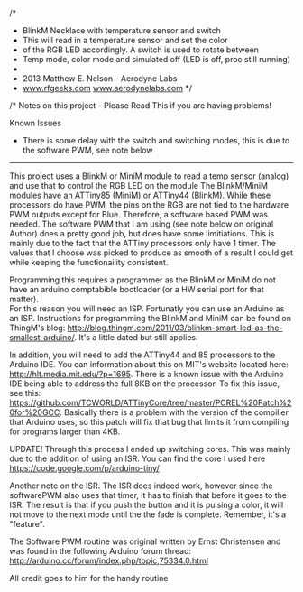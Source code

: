 /*
 * BlinkM Necklace with temperature sensor and switch
 * This will read in a temperature sensor and set the color
 * of the RGB LED accordingly.  A switch is used to rotate between
 * Temp mode, color mode and simulated off (LED is off, proc still running)
 * 
 * 2013 Matthew E. Nelson - Aerodyne Labs
 * www.rfgeeks.com          www.aerodynelabs.com
 */

/* Notes on this project - Please Read This if you are having problems!

Known Issues

*  There is some delay with the switch and switching modes, this is due to the software PWM, see note below

---------------------------------------------------------------------------------------------------------------

This project uses a BlinkM or MiniM module to read a temp sensor (analog) and use that to control the RGB LED on the module
The BlinkM/MiniM modules have an ATTiny85 (MiniM) or ATTiny44 (BlinkM).  While these processors do have PWM, the pins on the RGB
are not tied to the hardware PWM outputs except for Blue.  Therefore, a software based PWM was needed.  The software PWM that I am
using (see note below on original Author) does a pretty good job, but does have some limitiations.  This is mainly due to the fact 
that the ATTiny processors only have 1 timer.  The values that I choose was picked to produce as smooth of a result I could get while 
keeping the functionaility consistent.

Programming this requires a programmer as the BlinkM or MiniM do not have an arduino comptabible bootloader (or a HW serial port for that matter).  
For this reason you will need an ISP.  Fortunatly you can use an Arduino as an ISP.  Instructions for programming the BlinkM and MiniM can be 
found on ThingM's blog:  http://blog.thingm.com/2011/03/blinkm-smart-led-as-the-smallest-arduino/.  It's a little dated but still applies.

In addition, you will need to add the ATTiny44 and 85 processors to the Arduino IDE.  You can information about this on MIT's website located
here:  http://hlt.media.mit.edu/?p=1695.  There is a known issue with the Arduino IDE being able to address the full 8KB on the processor.  To fix
this issue, see this:  https://github.com/TCWORLD/ATTinyCore/tree/master/PCREL%20Patch%20for%20GCC.  Basically there is a problem with the version
of the compilier that Arduino uses, so this patch will fix that bug that limits it from compiling for programs larger than 4KB.  

UPDATE!
Through this process I ended up switching cores.  This was mainly due to the addition of using an ISR.  You can find the core I used here https://code.google.com/p/arduino-tiny/

Another note on the ISR.  The ISR does indeed work, however since the softwarePWM also uses that timer, it has to finish that before it goes to the ISR.  The result is that if
you push the button and it is pulsing a color, it will not move to the next mode until the the fade is complete.  Remember, it's a "feature".

The Software PWM routine was original written by Ernst Christensen and was found in the following Arduino forum thread: 
http://arduino.cc/forum/index.php/topic,75334.0.html

All credit goes to him for the handy routine
